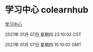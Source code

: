# 学习中心 colearnhub
[学习中心](http://59.174.26.11:56308/colearnhub/)

2021年 01月 07日 星期四 23:10:02 CST

2021年 01月 07日 星期四 15:10:02 GMT
